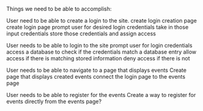 Things we need to be able to accomplish:

User need to be able to create a login to the site.
create login creation page
create login page
prompt user for desired login credentials
take in those input credentials
store those credentials and assign access 

User needs to be able to login to the site
prompt user for login credentials
access a database to check if the credentials match a database entry
allow access if there is matching stored information
deny access if there is not

User needs to be able to navigate to a page that displays events
Create page that displays created events
connect the login page to the events page

User needs to be able to register for the events
Create a way to register for events directly from the events page?
